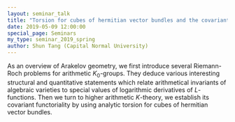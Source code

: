 ```yaml
---
layout: seminar_talk
title: "Torsion for cubes of hermitian vector bundles and the covariant functoriality of higher arithmetic <i>K</i>-theory"
date: 2019-05-09 12:00:00
special_page: Seminars
my_type: seminar_2019_spring
author: Shun Tang (Capital Normal University)
---
```


As an overview of Arakelov geometry, we first introduce several Riemann-Roch problems for arithmetic
<i>K</i><sub>0</sub>-groups. They deduce various interesting structural and quantitative statements
which relate arithmetical invariants of algebraic varieties to special values of logarithmic derivatives of *L*-functions.
Then we turn to higher arithmetic *K*-theory,  we establish its covariant functoriality by using analytic torsion for cubes
of hermitian vector bundles.
